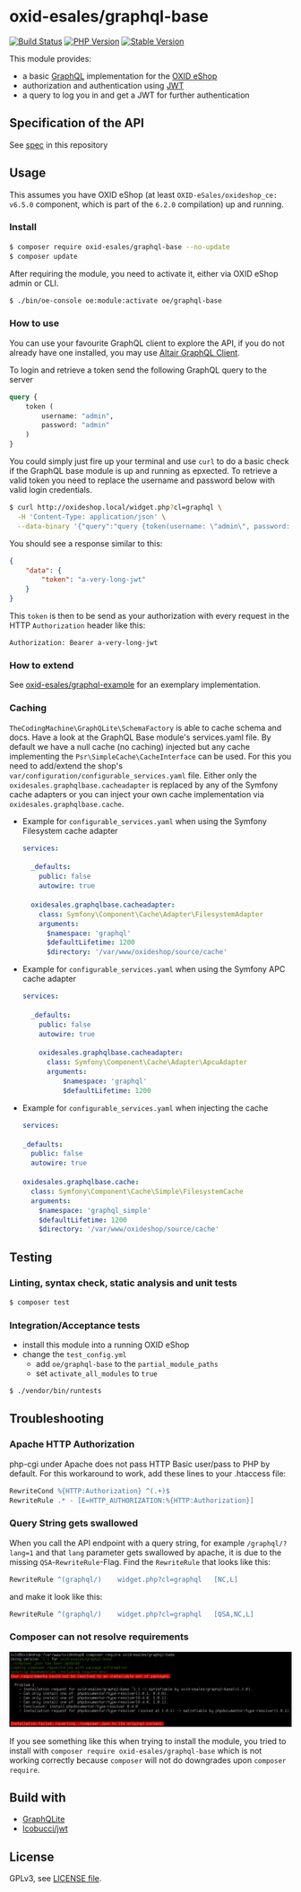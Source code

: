 # oxid-esales/graphql-base

[![Build Status](https://flat.badgen.net/travis/OXID-eSales/graphql-base-module/?icon=travis&label=build&cache=300&scale=1.1)](https://travis-ci.com/OXID-eSales/graphql-base-module)
[![PHP Version](https://flat.badgen.net/packagist/php/OXID-eSales/graphql-base/?cache=300&scale=1.1)](https://github.com/oxid-esales/graphql-base-module)
[![Stable Version](https://flat.badgen.net/packagist/v/OXID-eSales/graphql-base/latest/?label=latest&cache=300&scale=1.1)](https://packagist.org/packages/oxid-esales/graphql-base)

This module provides:
- a basic [GraphQL](https://www.graphql.org) implementation for the [OXID eShop](https://www.oxid-esales.com/)
- authorization and authentication using [JWT](https://jwt.io)
- a query to log you in and get a JWT for further authentication

## Specification of the API

See [spec](docs/SPECIFICATION.md) in this repository

## Usage

This assumes you have OXID eShop (at least `OXID-eSales/oxideshop_ce: v6.5.0` component, which is part of the `6.2.0` compilation) up and running.

### Install

```bash
$ composer require oxid-esales/graphql-base --no-update
$ composer update
```

After requiring the module, you need to activate it, either via OXID eShop admin or CLI.

```bash
$ ./bin/oe-console oe:module:activate oe/graphql-base
```

### How to use

You can use your favourite GraphQL client to explore the API, if you do not
already have one installed, you may use [Altair GraphQL Client](https://altair.sirmuel.design/).

To login and retrieve a token send the following GraphQL query to the server

```graphql
query {
    token (
        username: "admin",
        password: "admin"
    )
}
```

You could simply just fire up your terminal and use `curl` to do a basic check
if the GraphQL base module is up and running as epxected. To retrieve a valid
token you need to replace the username and password below with valid login
credentials.

```bash
$ curl http://oxideshop.local/widget.php?cl=graphql \
  -H 'Content-Type: application/json' \
  --data-binary '{"query":"query {token(username: \"admin\", password: \"admin\")}"}'
```

You should see a response similar to this:

```json
{
    "data": {
        "token": "a-very-long-jwt"
    }
}
```

This `token` is then to be send as your authorization with every request in the
HTTP `Authorization` header like this:

```
Authorization: Bearer a-very-long-jwt
```

### How to extend

See [oxid-esales/graphql-example](https://github.com/OXID-eSales/graphql-example-module) for an exemplary implementation.

### Caching

`TheCodingMachine\GraphQLite\SchemaFactory` is able to cache schema and docs.
Have a look at the GraphQL Base module's services.yaml file. By default we have a null cache (no caching) injected
but any cache implementing the `Psr\SimpleCache\CacheInterface` can be used.
For this you need to add/extend the shop's `var/configuration/configurable_services.yaml` file.
Either only the `oxidesales.graphqlbase.cacheadapter` is replaced by any of the Symfony cache adapters
or you can inject your own cache implementation via `oxidesales.graphqlbase.cache`.

* Example for `configurable_services.yaml` when using the Symfony Filesystem cache adapter

    ``` yaml
    services:

      _defaults:
        public: false
        autowire: true

      oxidesales.graphqlbase.cacheadapter:
        class: Symfony\Component\Cache\Adapter\FilesystemAdapter
        arguments:
          $namespace: 'graphql'
          $defaultLifetime: 1200
          $directory: '/var/www/oxideshop/source/cache'
    ```

* Example for `configurable_services.yaml` when using the Symfony APC cache adapter

  ``` yaml
  services:

    _defaults:
      public: false
      autowire: true

      oxidesales.graphqlbase.cacheadapter:
        class: Symfony\Component\Cache\Adapter\ApcuAdapter
        arguments:
            $namespace: 'graphql'
            $defaultLifetime: 1200
  ```

* Example for `configurable_services.yaml` when injecting the cache

    ``` yaml
    services:

    _defaults:
      public: false
      autowire: true

    oxidesales.graphqlbase.cache:
      class: Symfony\Component\Cache\Simple\FilesystemCache
      arguments:
        $namespace: 'graphql_simple'
        $defaultLifetime: 1200
        $directory: '/var/www/oxideshop/source/cache'
    ```

## Testing

### Linting, syntax check, static analysis and unit tests

```bash
$ composer test
```

### Integration/Acceptance tests

- install this module into a running OXID eShop
- change the `test_config.yml`
  - add `oe/graphql-base` to the `partial_module_paths`
  - set `activate_all_modules` to `true`

```bash
$ ./vendor/bin/runtests
```

## Troubleshooting

### Apache HTTP Authorization

php-cgi under Apache does not pass HTTP Basic user/pass to PHP by default.
For this workaround to work, add these lines to your .htaccess file:

```apache
RewriteCond %{HTTP:Authorization} ^(.+)$
RewriteRule .* - [E=HTTP_AUTHORIZATION:%{HTTP:Authorization}]
```

### Query String gets swallowed

When you call the API endpoint with a query string, for example `/graphql/?lang=1` and that `lang` parameter gets swallowed by apache, it is due to the missing `QSA`-`RewriteRule`-Flag. Find the `RewriteRule` that looks like this:

```apache
RewriteRule ^(graphql/)    widget.php?cl=graphql   [NC,L]
```

and make it look like this:

```apache
RewriteRule ^(graphql/)    widget.php?cl=graphql   [QSA,NC,L]
```

### Composer can not resolve requirements

![Composer Problem](composer-problem.jpg)

If you see something like this when trying to install the module, you tried to
install with `composer require oxid-esales/graphql-base` which is not working
correctly because `composer` will not do downgrades upon `composer require`.

## Build with

- [GraphQLite](https://graphqlite.thecodingmachine.io/)
- [lcobucci/jwt](https://github.com/lcobucci/jwt)

## License

GPLv3, see [LICENSE file](LICENSE).

